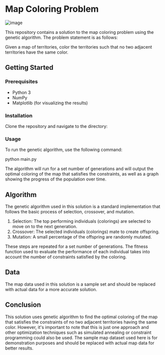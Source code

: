 # Map Coloring Problem
![image](https://user-images.githubusercontent.com/84153519/213347217-5a3c0356-5b07-4b49-bc2c-7306f6390e04.png?s=500)


This repository contains a solution to the map coloring problem using the genetic algorithm. The problem statement is as follows:

Given a map of territories, color the territories such that no two adjacent territories have the same color.

## Getting Started

### Prerequisites

- Python 3
- NumPy
- Matplotlib (for visualizing the results)

### Installation

Clone the repository and navigate to the directory:


### Usage

To run the genetic algorithm, use the following command:

python main.py


The algorithm will run for a set number of generations and will output the optimal coloring of the map that satisfies the constraints, as well as a graph showing the progress of the population over time.

## Algorithm

The genetic algorithm used in this solution is a standard implementation that follows the basic process of selection, crossover, and mutation.

1. Selection: The top performing individuals (colorings) are selected to move on to the next generation.
2. Crossover: The selected individuals (colorings) mate to create offspring.
3. Mutation: A small percentage of the offspring are randomly mutated.

These steps are repeated for a set number of generations. The fitness function used to evaluate the performance of each individual takes into account the number of constraints satisfied by the coloring.

## Data

The map data used in this solution is a sample set and should be replaced with actual data for a more accurate solution.

## Conclusion

This solution uses genetic algorithm to find the optimal coloring of the map that satisfies the constraints of no two adjacent territories having the same color. However, it's important to note that this is just one approach and other optimization techniques such as simulated annealing or constraint programming could also be used. The sample map dataset used here is for demonstration purposes and should be replaced with actual map data for better results.
